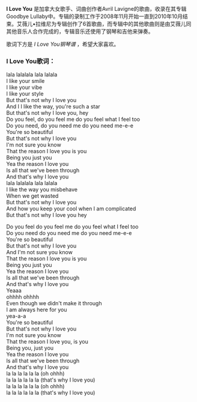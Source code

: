 

**I Love You** 是加拿大女歌手、词曲创作者Avril Lavigne的歌曲，收录在其专辑Goodbye
Lullaby中。专辑的录制工作于2008年11月开始一直到2010年10月结束。艾薇儿•拉维尼为专辑创作了6首歌曲，而专辑中的其他歌曲则是由艾薇儿同其他音乐人合作完成的，专辑音乐还使用了钢琴和吉他来弹奏。

  
歌词下方是 _I Love You钢琴谱_ ，希望大家喜欢。

### I Love You歌词：

lala lalalala lala lalala  
I like your smile  
I like your vibe  
I like your style  
But that's not why I love you  
And I I like the way, you're such a star  
But that's not why I love you, hey  
Do you feel, do you feel me do you feel what I feel too  
Do you need, do you need me do you need me-e-e  
You're so beautiful  
But that's not why I love you  
I'm not sure you know  
That the reason I love you is you  
Being you just you  
Yea the reason I love you  
Is all that we've been through  
And that's why I love you  
lala lalalala lala lalala  
I like the way you misbehave  
When we get wasted  
But that's not why I love you  
And how you keep your cool when I am complicated  
But that's not why I love you hey

Do you feel do you feel me do you feel what I feel too  
Do you need do you need me do you need me-e-e  
You're so beautiful  
But that's not why I love you  
And I'm not sure you know  
That the reason I love you is you  
Being you just you  
Yea the reason I love you  
Is all that we've been through  
And that's why I love you  
Yeaaa  
ohhhh ohhhh  
Even though we didn't make it through  
I am always here for you  
yea-a-a  
You're so beautiful  
But that's not why I love you  
I'm not sure you know  
That the reason I love you, is you  
Being you, just you  
Yea the reason I love you  
Is all that we've been through  
And that's why I love you  
la la la la la la (oh ohhh)  
la la la la la la (that's why I love you)  
la la la la la la (oh ohhh)  
la la la la la la (that's why I love you)

